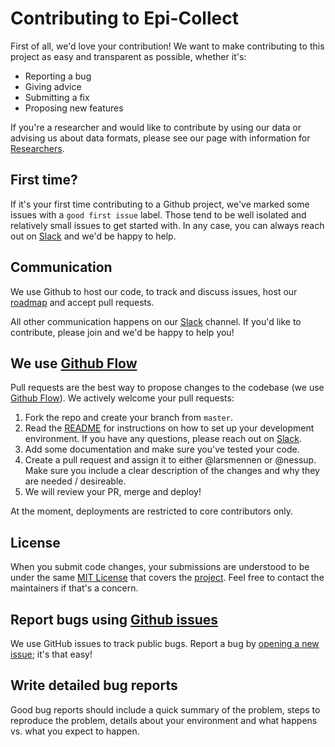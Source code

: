 # Contributing to Epi-Collect
First of all, we'd love your contribution! We want to make contributing to this project as easy and transparent as possible, whether it's:

- Reporting a bug
- Giving advice
- Submitting a fix
- Proposing new features

If you're a researcher and would like to contribute by using our data or advising us about data formats, please see our page with information for [Researchers](./RESEARCHERS.md).

## First time?

If it's your first time contributing to a Github project, we've marked some issues with a `good first issue` label. Those tend to be
well isolated and relatively small issues to get started with. In any case, you can always reach out on [Slack](https://join.slack.com/t/epi-collect/shared_invite/zt-d24uxjzl-7oT5ljZwRc74VMgozPwAqg)
and we'd be happy to help.

## Communication
We use Github to host our code, to track and discuss issues, host our [roadmap](./ROADMAP.md) and accept pull requests.

All other communication happens on our [Slack](https://join.slack.com/t/epi-collect/shared_invite/zt-d24uxjzl-7oT5ljZwRc74VMgozPwAqg) channel.
If you'd like to contribute, please join and we'd be happy to help you!

## We use [Github Flow](https://guides.github.com/introduction/flow/index.html)
Pull requests are the best way to propose changes to the codebase (we use [Github Flow](https://guides.github.com/introduction/flow/index.html)). We actively welcome your pull requests:

1. Fork the repo and create your branch from `master`.
2. Read the [README](./README.md) for instructions on how to set up your development environment. If you have any questions, please reach out on [Slack](https://join.slack.com/t/epi-collect/shared_invite/zt-d24uxjzl-7oT5ljZwRc74VMgozPwAqg).
2. Add some documentation and make sure you've tested your code.
3. Create a pull request and assign it to either @larsmennen or @nessup. Make sure you include a clear description of the changes and why they are needed / desireable.
4. We will review your PR, merge and deploy!

At the moment, deployments are restricted to core contributors only.

## License
When you submit code changes, your submissions are understood to be under the same [MIT License](http://choosealicense.com/licenses/mit/) that covers the [project](./LICENSE). Feel free to contact the maintainers if that's a concern.

## Report bugs using [Github issues](https://github.com/epicollect/epi-collect/issues)
We use GitHub issues to track public bugs. Report a bug by [opening a new issue](); it's that easy!

## Write detailed bug reports
Good bug reports should include a quick summary of the problem, steps to reproduce the problem, details about your environment and what happens vs. what you expect to happen.
